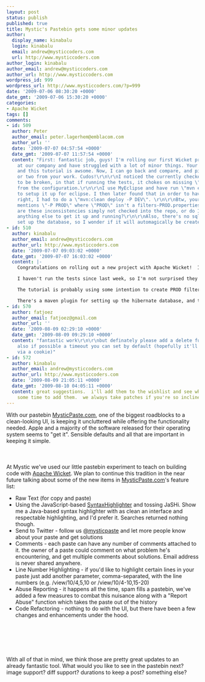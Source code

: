 ```yaml
---
layout: post
status: publish
published: true
title: Mystic's Pastebin gets some minor updates
author:
  display_name: kinabalu
  login: kinabalu
  email: andrew@mysticcoders.com
  url: http://www.mysticcoders.com
author_login: kinabalu
author_email: andrew@mysticcoders.com
author_url: http://www.mysticcoders.com
wordpress_id: 999
wordpress_url: http://www.mysticcoders.com/?p=999
date: '2009-07-06 08:30:20 +0000'
date_gmt: '2009-07-06 15:30:20 +0000'
categories:
- Apache Wicket
tags: []
comments:
- id: 509
  author: Peter
  author_email: peter.lagerhem@emblacom.com
  author_url: ''
  date: '2009-07-07 04:57:54 +0000'
  date_gmt: '2009-07-07 11:57:54 +0000'
  content: "First: fantastic job, guys! I'm rolling our first Wicket project internally
    at our company and have struggled with a lot of minor things. Your work with MysticPaste
    and this tutorial is awsome. Now, I can go back and compare, and pick up a tip
    or two from your work. Cudos!\r\n\r\nI noticed the currently checked in code seem
    to be broken, in that if running the tests, it chokes on missing \"twitter.username\"
    from the configuration.\r\n\r\nI use MyEclipse and have run \"mvn eclipse:eclipse\"
    to setup it up for eclipse. I then later found that in order to have the config
    right, I had to do a \"mvn:clean deploy -P DEV\". \r\n\r\nBtw, your tutorial briefly
    mentions \"-P PROD\" where \"PROD\" isn't a filters-PROD.properties file.\r\n\r\nSo,
    are these inconsistencies simply not checked into the repo, or do I have to do
    anything else to get it up and running?\r\n\r\nAlso, there's no sql script to
    set up the database, so I wonder if it will automagically be created by hibernate?\r\n\r\nCheers,\r\n\r\n/Peter"
- id: 510
  author: kinabalu
  author_email: andrew@mysticcoders.com
  author_url: http://www.mysticcoders.com
  date: '2009-07-07 09:03:02 +0000'
  date_gmt: '2009-07-07 16:03:02 +0000'
  content: |-
    Congratulations on rolling out a new project with Apache Wicket!  It's definitely a worthwhile endeavor and a whole lot of fun.  Glad the tutorials and the pastebin are providing some benefits to the process.

    I haven't run the tests since last week, so I'm not surprised they broke.  You can add an application-override.properties file with "twitter.username" and "twitter.password" entries to get it running.

    The tutorial is probably using some intention to create PROD filter, and we only push it from LOCAL to DEV.  You can safely ignore that, or add that filter as well.  Another possibility you can see from using the tool, is to just use Spring's PropertyPlaceholder's and let Spring do the replacing with a supplemental properties file.

    There's a maven plugin for setting up the hibernate database, and the configuration as written should auto-create the tables.
- id: 570
  author: fatjoez
  author_email: fatjoez@gmail.com
  author_url: ''
  date: '2009-08-09 02:29:10 +0000'
  date_gmt: '2009-08-09 09:29:10 +0000'
  content: "fantastic work\r\n\r\nbut definately please add a delete function &amp;
    also if possible a timeout you can set by default (hopefully it'll remember settings
    via a cookie)"
- id: 572
  author: kinabalu
  author_email: andrew@mysticcoders.com
  author_url: http://www.mysticcoders.com
  date: '2009-08-09 21:05:11 +0000'
  date_gmt: '2009-08-10 04:05:11 +0000'
  content: great suggestions.  i'll add them to the wishlist and see when we can get
    some time to add them.  we always take patches if you're so inclined :P
---
```

With our pastebin <a href="http://mysticpaste.com">MysticPaste.com</a>, one of the biggest roadblocks to a clean-looking UI, is keeping it uncluttered while offering the functionality needed.  Apple and a majority of the software released for their operating system seems to "get it".  Sensible defaults and all that are important in keeping it simple.<br />
<br /><br /><br />
At Mystic we've used our little pastebin experiment to teach on building code with <a href="http://wicket.apache.org" target="_blank">Apache Wicket</a>.  We plan to continue this tradition in the near future talking about some of the new items in <a href="http://mysticpaste.com">MysticPaste.com</a>'s feature list:

<ul>
<li>Raw Text (for copy and paste)</li>
<li>Using the JavaScript-based <a href="http://alexgorbatchev.com/wiki/" target="_blank">SyntaxHighlighter</a> and tossing JaSHi.  Show me a Java-based syntax highlighter with as clean an interface and respectable highlighting, and I'd prefer it.  Searches returned nothing though.</li>
<li>Send to Twitter - follow us <a href="http://www.twitter.com/mysticpaste">@mysticpaste</a> and let more people know about your paste and get solutions</li>
<li>Comments - each paste can have any number of comments attached to it.  the owner of a paste could comment on what problem he's encountering, and get multiple comments about solutions.  Email address is never shared anywhere.</li>
<li>Line Number Highlighting - if you'd like to highlight certain lines in your paste just add another parameter, comma-separated, with the line numbers (e.g. /view/10/4,5,10 or /view/10/4-10,15-20)</li>
<li>Abuse Reporting - it happens all the time, spam fills a pastebin, we've added a few measures to combat this nuisance along with a "Report Abuse" function which takes the paste out of the history</li>
<li>Code Refactoring - nothing to do with the UI, but there have been a few changes and enhancements under the hood.</li><br />
</ul><br />
<br /><br /><br />
With all of that in mind, we think those are pretty great updates to an already fantastic tool.  What would you like to see in the pastebin next?  image support?  diff support?  durations to keep a post?  something else?

